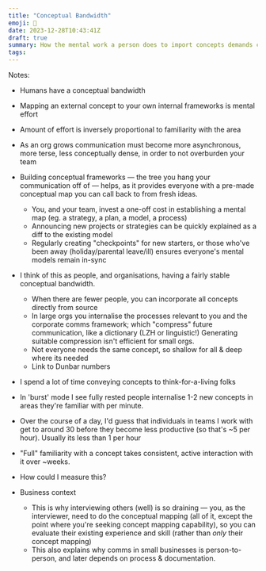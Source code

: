 ```yaml
---
title: "Conceptual Bandwidth"
emoji: 🧠
date: 2023-12-28T10:43:41Z
draft: true
summary: How the mental work a person does to import concepts demands communication style changes in large organisations.
tags:
---
```


Notes:

- Humans have a conceptual bandwidth
- Mapping an external concept to your own internal frameworks is mental effort
- Amount of effort is inversely proportional to familiarity with the area
- As an org grows communication must become more asynchronous, more terse, less conceptually dense, in order to not overburden your team
- Building conceptual frameworks — the tree you hang your communication off of — helps, as it provides everyone with a pre-made conceptual map you can call back to from fresh ideas.
  - You, and your team, invest a one-off cost in establishing a mental map (eg. a strategy, a plan, a model, a process)
  - Announcing new projects or strategies can be quickly explained as a diff to the existing model
  - Regularly creating "checkpoints" for new starters, or those who've been away (holiday/parental leave/ill) ensures everyone's mental models remain in-sync
- I think of this as people, and organisations, having a fairly stable conceptual bandwidth.
  - When there are fewer people, you can incorporate all concepts directly from source
  - In large orgs you internalise the processes relevant to you and the corporate comms framework; which "compress" future communication, like a dictionary (LZH or linguistic!) Generating suitable compression isn't efficient for small orgs.
  - Not everyone needs the same concept, so shallow for all & deep where its needed
  - Link to Dunbar numbers

- I spend a lot of time conveying concepts to think-for-a-living folks
- In 'burst' mode I see fully rested people internalise 1-2 new concepts in areas they're familiar with per minute.
- Over the course of a day, I'd guess that individuals in teams I work with get to around 30 before they become less productive (so that's ~5 per hour). Usually its less than 1 per hour
- "Full" familiarity with a concept takes consistent, active interaction with it over ~weeks.
- How could I measure this?
- Business context
  - This is why interviewing others (well) is so draining — you, as the interviewer, need to do the conceptual mapping (all of it, except the point where you're seeking concept mapping capability), so you can evaluate their existing experience and skill (rather than _only_ their concept mapping)
  - This also explains why comms in small businesses is person-to-person, and later depends on process & documentation.
